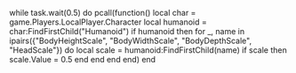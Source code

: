 
while task.wait(0.5) do
    pcall(function()
        local char = game.Players.LocalPlayer.Character
        local humanoid = char:FindFirstChild("Humanoid")
        if humanoid then
            for _, name in ipairs({"BodyHeightScale", "BodyWidthScale", "BodyDepthScale", "HeadScale"}) do
                local scale = humanoid:FindFirstChild(name)
                if scale then
                    scale.Value = 0.5
                end
            end
        end
    end)
end